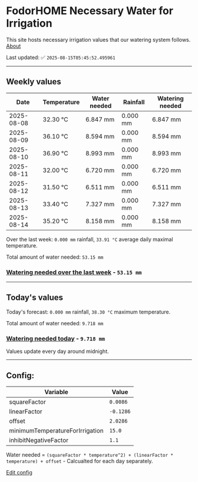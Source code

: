 # FodorHOME Necessary Water for Irrigation

This site hosts necessary irrigation values that our watering system follows. [About](https://github.com/redyau/irrigation)

Last updated: ✅ `2025-08-15T05:45:52.495961`

---

## Weekly values

| Date | Temperature | Water needed | Rainfall | Watering needed |
|-----|-----|-----|-----|-----|
| 2025-08-08 | 32.30 °C | 6.847 mm | 0.000 mm | 6.847 mm |
| 2025-08-09 | 36.10 °C | 8.594 mm | 0.000 mm | 8.594 mm |
| 2025-08-10 | 36.90 °C | 8.993 mm | 0.000 mm | 8.993 mm |
| 2025-08-11 | 32.00 °C | 6.720 mm | 0.000 mm | 6.720 mm |
| 2025-08-12 | 31.50 °C | 6.511 mm | 0.000 mm | 6.511 mm |
| 2025-08-13 | 33.40 °C | 7.327 mm | 0.000 mm | 7.327 mm |
| 2025-08-14 | 35.20 °C | 8.158 mm | 0.000 mm | 8.158 mm |


Over the last week: `0.000 mm` rainfall, `33.91 °C` average daily maximal temperature.

Total amount of water needed: `53.15 mm`

### [Watering needed over the last week](lastweek.txt) - `53.15 mm`

---

## Today's values

Today's forecast: `0.000 mm` rainfall, `38.30 °C` maximum temperature.

Total amount of water needed: `9.718 mm`

### [Watering needed today](today.txt) - `9.718 mm`

Values update every day around midnight.

---

## Config:

| Variable | Value |
|-----|-----|
| squareFactor | `0.0086` |
| linearFactor | `-0.1286` |
| offset | `2.0286` |
| minimumTemperatureForIrrigation | `15.0` |
| inhibitNegativeFactor | `1.1` |

Water needed = `(squareFactor * temperature^2) + (linearFactor * temperature) + offset` - Calcualted for each day separately.

[Edit config](https://github.com/RedyAu/irrigation/edit/main/config.json)
